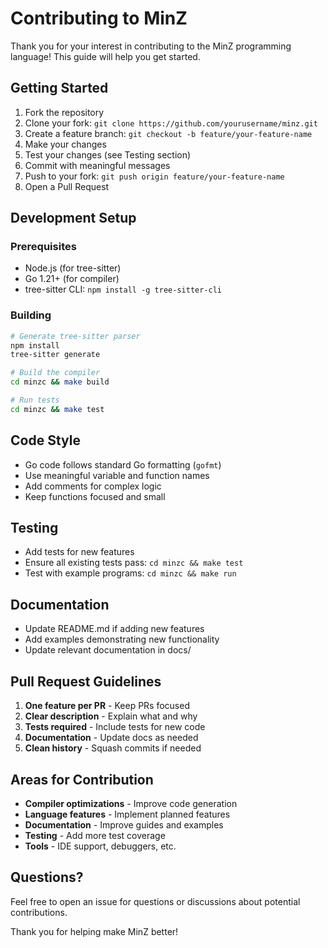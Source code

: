 # Contributing to MinZ

Thank you for your interest in contributing to the MinZ programming language! This guide will help you get started.

## Getting Started

1. Fork the repository
2. Clone your fork: `git clone https://github.com/yourusername/minz.git`
3. Create a feature branch: `git checkout -b feature/your-feature-name`
4. Make your changes
5. Test your changes (see Testing section)
6. Commit with meaningful messages
7. Push to your fork: `git push origin feature/your-feature-name`
8. Open a Pull Request

## Development Setup

### Prerequisites
- Node.js (for tree-sitter)
- Go 1.21+ (for compiler)
- tree-sitter CLI: `npm install -g tree-sitter-cli`

### Building
```bash
# Generate tree-sitter parser
npm install
tree-sitter generate

# Build the compiler
cd minzc && make build

# Run tests
cd minzc && make test
```

## Code Style

- Go code follows standard Go formatting (`gofmt`)
- Use meaningful variable and function names
- Add comments for complex logic
- Keep functions focused and small

## Testing

- Add tests for new features
- Ensure all existing tests pass: `cd minzc && make test`
- Test with example programs: `cd minzc && make run`

## Documentation

- Update README.md if adding new features
- Add examples demonstrating new functionality
- Update relevant documentation in docs/

## Pull Request Guidelines

1. **One feature per PR** - Keep PRs focused
2. **Clear description** - Explain what and why
3. **Tests required** - Include tests for new code
4. **Documentation** - Update docs as needed
5. **Clean history** - Squash commits if needed

## Areas for Contribution

- **Compiler optimizations** - Improve code generation
- **Language features** - Implement planned features
- **Documentation** - Improve guides and examples
- **Testing** - Add more test coverage
- **Tools** - IDE support, debuggers, etc.

## Questions?

Feel free to open an issue for questions or discussions about potential contributions.

Thank you for helping make MinZ better!